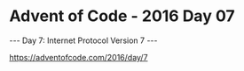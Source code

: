 # Advent of Code - 2016 Day 07

--- Day 7: Internet Protocol Version 7 ---

https://adventofcode.com/2016/day/7
